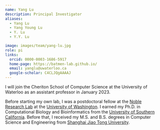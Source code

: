 ```yaml
---
name: Yang Lu
description: Principal Investigator
aliases:
  - Yang Lu
  - Yang Young Lu
  - Y. Lu
  - Y.Y. Lu

image: images/team/yang-lu.jpg
role: pi
links:
  orcid: 0000-0003-1686-5917
  home-page: https://batmen-lab.github.io/
  email: yanglu@uwaterloo.ca
  google-scholar: C4CLJQgAAAAJ
---
```


I will join the Cheriton School of Computer Science at the University of Waterloo as an assistant professor in January 2023. 

Before starting my own lab, I was a postdoctoral fellow at the [Noble Research Lab](https://noble.gs.washington.edu/) at the [University of Washington](http://www.washington.edu). I earned my Ph.D. in Computational Biology and Bioinformatics from the  [University of Southern California](http://www.usc.edu). Before that, I received my M.S. and B.S. degrees in Computer Science and Engineering from [Shanghai Jiao Tong University](http://en.sjtu.edu.cn/).
